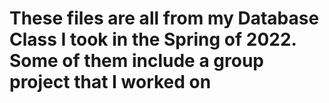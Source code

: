 # These files are all from my Database Class I took in the Spring of 2022. Some of them include a group project that I worked on
